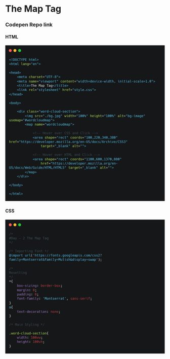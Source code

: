 # The Map Tag
### Codepen Repo link [](https://codepen.io/sinanu1998/pen/MWyBwPe)

#### HTML
![](1.png)

#### CSS
![](2.png)
